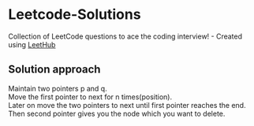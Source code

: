 # Leetcode-Solutions
Collection of LeetCode questions to ace the coding interview! - Created using [LeetHub](https://github.com/QasimWani/LeetHub)
<h2>Solution approach</h2>
<p>Maintain two pointers p and q.<br>Move the first pointer to next for n times(position).<br>Later on move the two pointers to next until first pointer reaches the end.<br>Then second pointer gives you the node which you want to delete.<p>
